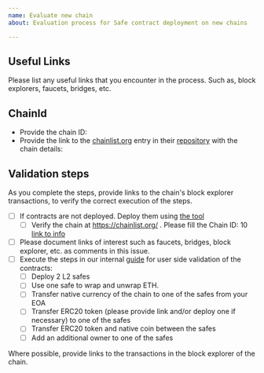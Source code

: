 ```yaml
---
name: Evaluate new chain
about: Evaluation process for Safe contract deployment on new chains

---
```


## Useful Links

Please list any useful links that you encounter in the process. Such as, block explorers, faucets, bridges, etc.

## ChainId

- Provide the chain ID: 
- Provide the link to the [chainlist.org](https://chainlist.org) entry in their [repository](https://github.com/ethereum-lists/chains/tree/master/_data/chains) with the chain details: 

## Validation steps

As you complete the steps, provide links to the chain's block explorer transactions, to verify the correct execution of the steps.

- [ ] If contracts are not deployed. Deploy them using [the tool](https://github.com/gnosis/safe-contracts)
  - [ ] Verify the chain at https://chainlist.org/ . Please fill the Chain ID: 10 [link to info](https://github.com/ethereum-lists/chains/blob/master/_data/chains/eip155-10.json)
- [ ] Please document links of interest such as faucets, bridges, block explorer, etc. as comments in this issue.
- [ ] Execute the steps in our internal [guide](https://app.gitbook.com/o/-MhyDtGxUyODu7d4sgda/s/-MhyEL1Pq_BGR0rFugaE/backend/contract-deployment-checks) for user side validation of the contracts:
  - [ ] Deploy 2 L2 safes
  - [ ] Use one safe to wrap and unwrap ETH.
  - [ ] Transfer native currency of the chain to one of the safes from your EOA
  - [ ] Transfer ERC20 token (please provide link and/or deploy one if necessary) to one of the safes
  - [ ] Transfer ERC20 token and native coin between the safes
  - [ ] Add an additional owner to one of the safes
  
Where possible, provide links to the transactions in the block explorer of the chain.
